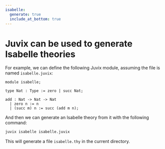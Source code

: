 ```yaml
---
isabelle:
  generate: true
  include_at_bottom: true
---
```


# Juvix can be used to generate Isabelle theories

For example, we can define the following Juvix module, assuming the file is
named `isabelle.juvix`:

<!-- --8<-- [start:isabelle-module] -->
```juvix
module isabelle;

type Nat : Type := zero | succ Nat;

add : Nat -> Nat -> Nat
  | zero n := n
  | (succ m) n := succ (add m n);
```
<!-- --8<-- [end:isabelle-module] -->

And then we can generate an Isabelle theory from it with the following command:

```bash
juvix isabelle isabelle.juvix
```

This will generate a file `isabelle.thy` in the current directory.

